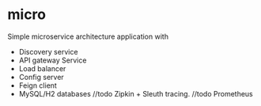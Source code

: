 # micro
Simple microservice architecture application with 
- Discovery service
- API gateway Service
- Load balancer
- Config server
- Feign client
- MySQL/H2 databases
//todo Zipkin + Sleuth tracing.
//todo Prometheus
